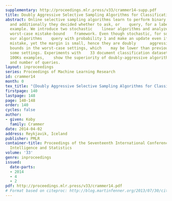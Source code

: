 ```yaml
---
supplementary: http://proceedings.mlr.press/v33/crammer14-supp.pdf
title: Doubly Aggressive Selective Sampling Algorithms for Classification
abstract: Online selective sampling algorithms learn to perform binary    classification,
  and additionally they decided whether to ask, or    query, for a label of any given
  example. We introduce two stochastic    linear algorithms and analyze them in the
  worst-case mistake-bound    framework. Even though stochastic, for some inputs,
  our algorithms    query with probability 1 and make an update even if there is    no
  mistake, yet the margin is small, hence they are doubly      aggressive. We prove
  bounds in the worst-case settings, which    may be lower than previous bounds in
  some settings. Experiments with    33 document classification datasets, some with
  100Ks examples,    show the superiority of doubly-aggressive algorithms both in    performance
  and number of queries.
layout: inproceedings
series: Proceedings of Machine Learning Research
id: crammer14
month: 0
tex_title: "{Doubly Aggressive Selective Sampling Algorithms for Classification}"
firstpage: 140
lastpage: 148
page: 140-148
order: 140
cycles: false
author:
- given: Koby
  family: Crammer
date: 2014-04-02
address: Reykjavik, Iceland
publisher: PMLR
container-title: Proceedings of the Seventeenth International Conference on Artificial
  Intelligence and Statistics
volume: '33'
genre: inproceedings
issued:
  date-parts:
  - 2014
  - 4
  - 2
pdf: http://proceedings.mlr.press/v33/crammer14.pdf
# Format based on citeproc: http://blog.martinfenner.org/2013/07/30/citeproc-yaml-for-bibliographies/
---
```

